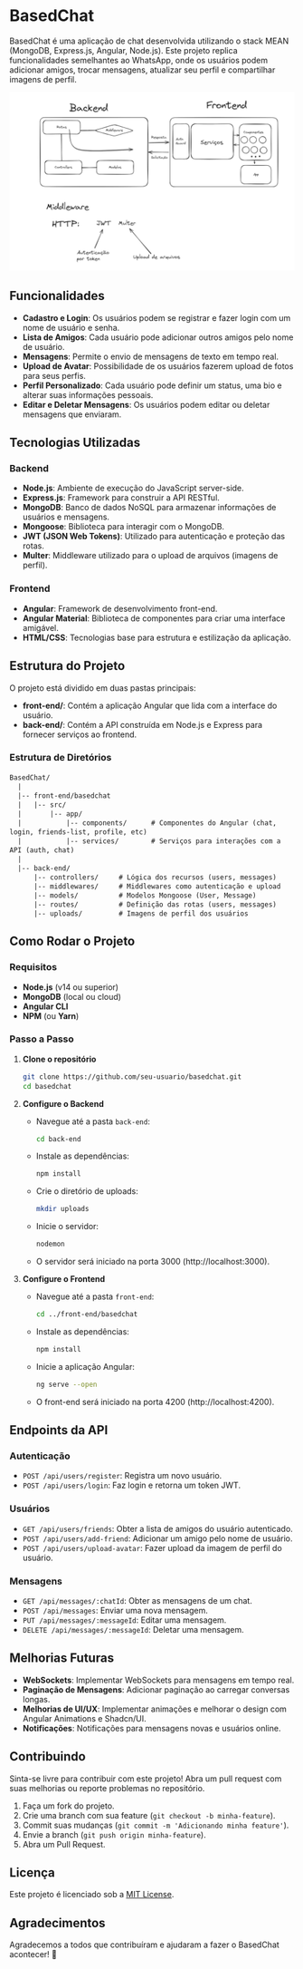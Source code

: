 # BasedChat

BasedChat é uma aplicação de chat desenvolvida utilizando o stack MEAN (MongoDB, Express.js, Angular, Node.js). Este projeto replica funcionalidades semelhantes ao WhatsApp, onde os usuários podem adicionar amigos, trocar mensagens, atualizar seu perfil e compartilhar imagens de perfil.

<img src="Esquema.png">

## Funcionalidades

- **Cadastro e Login**: Os usuários podem se registrar e fazer login com um nome de usuário e senha.
- **Lista de Amigos**: Cada usuário pode adicionar outros amigos pelo nome de usuário.
- **Mensagens**: Permite o envio de mensagens de texto em tempo real.
- **Upload de Avatar**: Possibilidade de os usuários fazerem upload de fotos para seus perfis.
- **Perfil Personalizado**: Cada usuário pode definir um status, uma bio e alterar suas informações pessoais.
- **Editar e Deletar Mensagens**: Os usuários podem editar ou deletar mensagens que enviaram.

## Tecnologias Utilizadas

### Backend
- **Node.js**: Ambiente de execução do JavaScript server-side.
- **Express.js**: Framework para construir a API RESTful.
- **MongoDB**: Banco de dados NoSQL para armazenar informações de usuários e mensagens.
- **Mongoose**: Biblioteca para interagir com o MongoDB.
- **JWT (JSON Web Tokens)**: Utilizado para autenticação e proteção das rotas.
- **Multer**: Middleware utilizado para o upload de arquivos (imagens de perfil).

### Frontend
- **Angular**: Framework de desenvolvimento front-end.
- **Angular Material**: Biblioteca de componentes para criar uma interface amigável.
- **HTML/CSS**: Tecnologias base para estrutura e estilização da aplicação.

## Estrutura do Projeto

O projeto está dividido em duas pastas principais:

- **front-end/**: Contém a aplicação Angular que lida com a interface do usuário.
- **back-end/**: Contém a API construída em Node.js e Express para fornecer serviços ao frontend.

### Estrutura de Diretórios
```
BasedChat/
  |
  |-- front-end/basedchat
  |   |-- src/
  |       |-- app/
  |           |-- components/      # Componentes do Angular (chat, login, friends-list, profile, etc)
  |           |-- services/        # Serviços para interações com a API (auth, chat)
  |
  |-- back-end/
      |-- controllers/     # Lógica dos recursos (users, messages)
      |-- middlewares/     # Middlewares como autenticação e upload
      |-- models/          # Modelos Mongoose (User, Message)
      |-- routes/          # Definição das rotas (users, messages)
      |-- uploads/         # Imagens de perfil dos usuários
```

## Como Rodar o Projeto

### Requisitos
- **Node.js** (v14 ou superior)
- **MongoDB** (local ou cloud)
- **Angular CLI**
- **NPM** (ou **Yarn**)

### Passo a Passo

1. **Clone o repositório**
   ```bash
   git clone https://github.com/seu-usuario/basedchat.git
   cd basedchat
   ```

2. **Configure o Backend**
   - Navegue até a pasta `back-end`:
     ```bash
     cd back-end
     ```
   - Instale as dependências:
     ```bash
     npm install
     ```
   - Crie o diretório de uploads:
     ```bash
     mkdir uploads
     ```
   - Inicie o servidor:
     ```bash
     nodemon
     ```
   - O servidor será iniciado na porta 3000 (http://localhost:3000).

3. **Configure o Frontend**
   - Navegue até a pasta `front-end`:
     ```bash
     cd ../front-end/basedchat
     ```
   - Instale as dependências:
     ```bash
     npm install
     ```
   - Inicie a aplicação Angular:
     ```bash
     ng serve --open
     ```
   - O front-end será iniciado na porta 4200 (http://localhost:4200).

## Endpoints da API

### Autenticação
- `POST /api/users/register`: Registra um novo usuário.
- `POST /api/users/login`: Faz login e retorna um token JWT.

### Usuários
- `GET /api/users/friends`: Obter a lista de amigos do usuário autenticado.
- `POST /api/users/add-friend`: Adicionar um amigo pelo nome de usuário.
- `POST /api/users/upload-avatar`: Fazer upload da imagem de perfil do usuário.

### Mensagens
- `GET /api/messages/:chatId`: Obter as mensagens de um chat.
- `POST /api/messages`: Enviar uma nova mensagem.
- `PUT /api/messages/:messageId`: Editar uma mensagem.
- `DELETE /api/messages/:messageId`: Deletar uma mensagem.

## Melhorias Futuras

- **WebSockets**: Implementar WebSockets para mensagens em tempo real.
- **Paginação de Mensagens**: Adicionar paginação ao carregar conversas longas.
- **Melhorias de UI/UX**: Implementar animações e melhorar o design com Angular Animations e Shadcn/UI.
- **Notificações**: Notificações para mensagens novas e usuários online.

## Contribuindo

Sinta-se livre para contribuir com este projeto! Abra um pull request com suas melhorias ou reporte problemas no repositório.

1. Faça um fork do projeto.
2. Crie uma branch com sua feature (`git checkout -b minha-feature`).
3. Commit suas mudanças (`git commit -m 'Adicionando minha feature'`).
4. Envie a branch (`git push origin minha-feature`).
5. Abra um Pull Request.

## Licença
Este projeto é licenciado sob a [MIT License](LICENSE).

## Agradecimentos
Agradecemos a todos que contribuíram e ajudaram a fazer o BasedChat acontecer! 🚀


